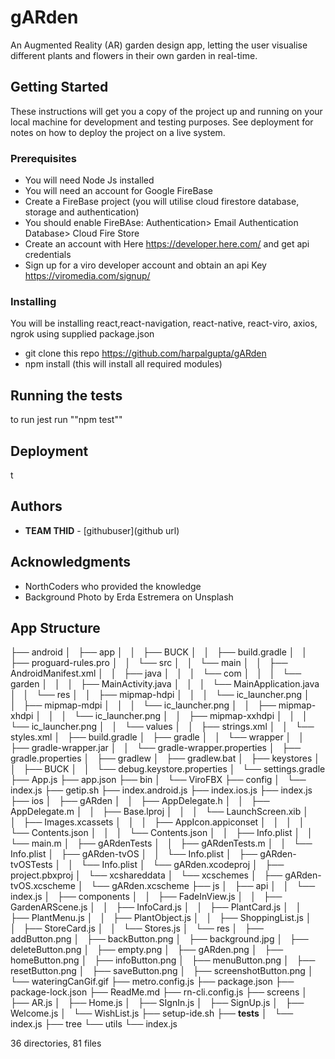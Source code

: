 # gARden

An Augmented Reality (AR) garden design app, letting the user visualise different plants and flowers in their own garden in real-time.  

## Getting Started

These instructions will get you a copy of the project up and running on your local machine for development and testing purposes. See deployment for notes on how to deploy the project on a live system.

### Prerequisites

* You will need Node Js installed
* You will need an account for Google FireBase
* Create a FireBase project (you will utilise cloud firestore database, storage and authentication)
* You should enable FireBAse:
      Authentication> Email Authentication
      Database> Cloud Fire Store
* Create an account with Here https://developer.here.com/ and get api credentials
* Sign up for a viro developer account and obtain an api Key https://viromedia.com/signup/

### Installing

You will be installing react,react-navigation, react-native, react-viro, axios, ngrok using supplied package.json

* git clone this repo https://github.com/harpalgupta/gARden
* npm install (this will install all required modules)


## Running the tests

to run jest run ""npm test""


## Deployment

t

## Authors

* **TEAM THID** - [githubuser](github url)



## Acknowledgments

* NorthCoders who provided the knowledge
* Background Photo by Erda Estremera on Unsplash

## App Structure

├── android
│   ├── app
│   │   ├── BUCK
│   │   ├── build.gradle
│   │   ├── proguard-rules.pro
│   │   └── src
│   │       └── main
│   │           ├── AndroidManifest.xml
│   │           ├── java
│   │           │   └── com
│   │           │       └── garden
│   │           │           ├── MainActivity.java
│   │           │           └── MainApplication.java
│   │           └── res
│   │               ├── mipmap-hdpi
│   │               │   └── ic_launcher.png
│   │               ├── mipmap-mdpi
│   │               │   └── ic_launcher.png
│   │               ├── mipmap-xhdpi
│   │               │   └── ic_launcher.png
│   │               ├── mipmap-xxhdpi
│   │               │   └── ic_launcher.png
│   │               └── values
│   │                   ├── strings.xml
│   │                   └── styles.xml
│   ├── build.gradle
│   ├── gradle
│   │   └── wrapper
│   │       ├── gradle-wrapper.jar
│   │       └── gradle-wrapper.properties
│   ├── gradle.properties
│   ├── gradlew
│   ├── gradlew.bat
│   ├── keystores
│   │   ├── BUCK
│   │   └── debug.keystore.properties
│   └── settings.gradle
├── App.js
├── app.json
├── bin
│   └── ViroFBX
├── config
│   └── index.js
├── getip.sh
├── index.android.js
├── index.ios.js
├── index.js
├── ios
│   ├── gARden
│   │   ├── AppDelegate.h
│   │   ├── AppDelegate.m
│   │   ├── Base.lproj
│   │   │   └── LaunchScreen.xib
│   │   ├── Images.xcassets
│   │   │   ├── AppIcon.appiconset
│   │   │   │   └── Contents.json
│   │   │   └── Contents.json
│   │   ├── Info.plist
│   │   └── main.m
│   ├── gARdenTests
│   │   ├── gARdenTests.m
│   │   └── Info.plist
│   ├── gARden-tvOS
│   │   └── Info.plist
│   ├── gARden-tvOSTests
│   │   └── Info.plist
│   └── gARden.xcodeproj
│       ├── project.pbxproj
│       └── xcshareddata
│           └── xcschemes
│               ├── gARden-tvOS.xcscheme
│               └── gARden.xcscheme
├── js
│   ├── api
│   │   └── index.js
│   ├── components
│   │   ├── FadeInView.js
│   │   ├── GardenARScene.js
│   │   ├── InfoCard.js
│   │   ├── PlantCard.js
│   │   ├── PlantMenu.js
│   │   ├── PlantObject.js
│   │   ├── ShoppingList.js
│   │   ├── StoreCard.js
│   │   └── Stores.js
│   └── res
│       ├── addButton.png
│       ├── backButton.png
│       ├── background.jpg
│       ├── deleteButton.png
│       ├── empty.png
│       ├── gARden.png
│       ├── homeButton.png
│       ├── infoButton.png
│       ├── menuButton.png
│       ├── resetButton.png
│       ├── saveButton.png
│       ├── screenshotButton.png
│       └── wateringCanGif.gif
├── metro.config.js
├── package.json
├── package-lock.json
├── ReadMe.md
├── rn-cli.config.js
├── screens
│   ├── AR.js
│   ├── Home.js
│   ├── SIgnIn.js
│   ├── SignUp.js
│   ├── Welcome.js
│   └── WishList.js
├── setup-ide.sh
├── __tests__
│   └── index.js
├── tree
└── utils
    └── index.js

36 directories, 81 files

